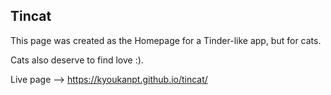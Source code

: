 <h2>Tincat</h2>

This page was created as the Homepage for a Tinder-like app, but for cats. 

Cats also deserve to find love :).

Live page --> https://kyoukanpt.github.io/tincat/
